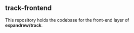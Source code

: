 ## track-frontend

This repository holds the codebase for the front-end layer of **expandrew/track**.
